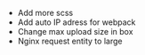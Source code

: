 - Add more scss
- Add auto IP adress for webpack
- Change max upload size in box
- Nginx request entity to large
